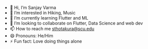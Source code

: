- 👋 Hi, I’m Sanjay Varma
- 👀 I’m interested in Hiking, Music
- 🌱 I’m currently learning Flutter and ML
- 💞️ I’m looking to collaborate on Flutter, Data Science and web dev
- 📫 How to reach me sthotakura@scu.edu
- 😄 Pronouns: He/Him
- ⚡ Fun fact: Love doing things alone

<!---
Sanjay-Varma-Hi/Sanjay-Varma-Hi is a ✨ special ✨ repository because its `README.md` (this file) appears on your GitHub profile.
You can click the Preview link to take a look at your changes.
--->
